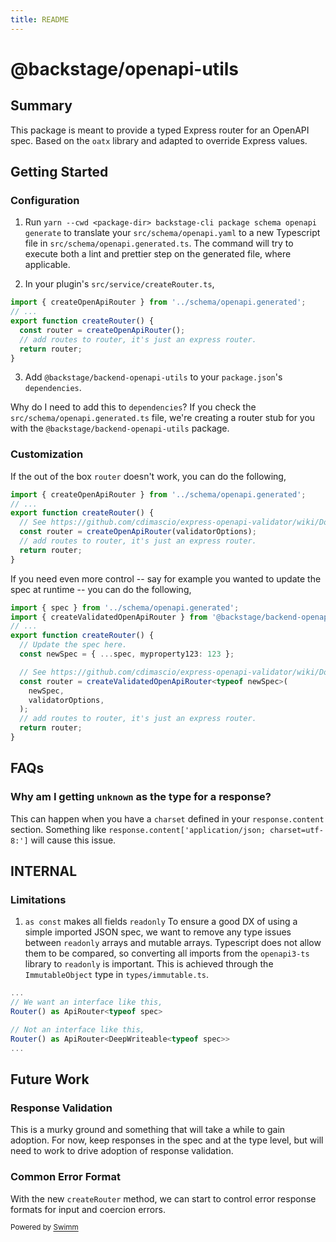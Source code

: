 ```yaml
---
title: README
---
```

# @backstage/openapi-utils

## Summary

This package is meant to provide a typed Express router for an OpenAPI spec. Based on the `oatx` library and adapted to override Express values.

## Getting Started

### Configuration

1. Run `yarn --cwd <package-dir> backstage-cli package schema openapi generate` to translate your `src/schema/openapi.yaml` to a new Typescript file in `src/schema/openapi.generated.ts`. The command will try to execute both a lint and prettier step on the generated file, where applicable.

2. In your plugin's `src/service/createRouter.ts`,

```ts
import { createOpenApiRouter } from '../schema/openapi.generated';
// ...
export function createRouter() {
  const router = createOpenApiRouter();
  // add routes to router, it's just an express router.
  return router;
}
```

3. Add `@backstage/backend-openapi-utils` to your `package.json`'s `dependencies`.

Why do I need to add this to `dependencies`? If you check the `src/schema/openapi.generated.ts` file, we're creating a router stub for you with the `@backstage/backend-openapi-utils` package.

### Customization

If the out of the box `router` doesn't work, you can do the following,

```ts
import { createOpenApiRouter } from '../schema/openapi.generated';
// ...
export function createRouter() {
  // See https://github.com/cdimascio/express-openapi-validator/wiki/Documentation for available options.
  const router = createOpenApiRouter(validatorOptions);
  // add routes to router, it's just an express router.
  return router;
}
```

If you need even more control -- say for example you wanted to update the spec at runtime -- you can do the following,

```ts
import { spec } from '../schema/openapi.generated';
import { createValidatedOpenApiRouter } from '@backstage/backend-openapi-utils';
// ...
export function createRouter() {
  // Update the spec here.
  const newSpec = { ...spec, myproperty123: 123 };

  // See https://github.com/cdimascio/express-openapi-validator/wiki/Documentation for available options.
  const router = createValidatedOpenApiRouter<typeof newSpec>(
    newSpec,
    validatorOptions,
  );
  // add routes to router, it's just an express router.
  return router;
}
```

## FAQs

### Why am I getting `unknown` as the type for a response?

This can happen when you have a `charset` defined in your `response.content` section. Something like `response.content['application/json; charset=utf-8:']` will cause this issue.

## INTERNAL

### Limitations

1. `as const` makes all fields `readonly` To ensure a good DX of using a simple imported JSON spec, we want to remove any type issues between `readonly` arrays and mutable arrays. Typescript does not allow them to be compared, so converting all imports from the `openapi3-ts` library to `readonly` is important. This is achieved through the `ImmutableObject` type in `types/immutable.ts`.

```ts
...
// We want an interface like this,
Router() as ApiRouter<typeof spec>

// Not an interface like this,
Router() as ApiRouter<DeepWriteable<typeof spec>>
...
```

## Future Work

### Response Validation

This is a murky ground and something that will take a while to gain adoption. For now, keep responses in the spec and at the type level, but will need to work to drive adoption of response validation.

### Common Error Format

With the new `createRouter` method, we can start to control error response formats for input and coercion errors.

<SwmMeta version="3.0.0"><sup>Powered by [Swimm](https://app.swimm.io/)</sup></SwmMeta>
